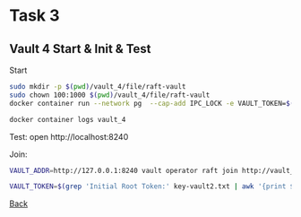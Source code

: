# Task 3

## Vault 4 Start & Init & Test

Start

```bash
sudo mkdir -p $(pwd)/vault_4/file/raft-vault
sudo chown 100:1000 $(pwd)/vault_4/file/raft-vault
docker container run --network pg  --cap-add IPC_LOCK -e VAULT_TOKEN=$(cat auto_unseal_token.txt) --name vault_4 -d -p 8240:8240 -p 8241:8241 -v $(pwd)/vault4-config.hcl:/vault/config/vault.hcl -v $(pwd)/vault_4/file/raft-vault:/vault/file/raft-vault hashicorp/vault:1.12.4 vault server -config=/vault/config/vault.hcl
```

```bash
docker container logs vault_4
```

Test: open http://localhost:8240

Join:

```bash
VAULT_ADDR=http://127.0.0.1:8240 vault operator raft join http://vault_2:8220

VAULT_TOKEN=$(grep 'Initial Root Token:' key-vault2.txt | awk '{print $NF}') VAULT_ADDR=http://127.0.0.1:8220 vault operator raft list-peers
```


[Back](tutorial.md)